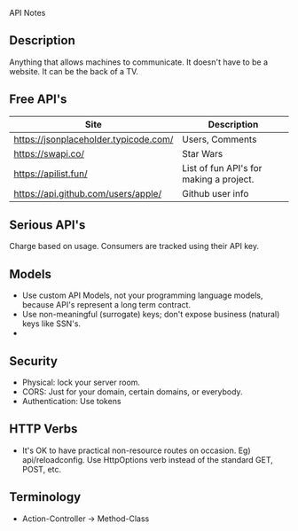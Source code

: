 API Notes

## Description
Anything that allows machines to communicate. It doesn't have to be a
website. It can be the back of a TV.


## Free API's
| Site | Description |
| - | - |
| <https://jsonplaceholder.typicode.com/> | Users, Comments |
| <https://swapi.co/> | Star Wars |
| <https://apilist.fun/> | List of fun API's for making a project. |
| <https://api.github.com/users/apple/> | Github user info |


## Serious API's
Charge based on usage. Consumers are tracked using their API key.


## Models
- Use custom API Models, not your programming language models, because API's represent a long term contract.
- Use non-meaningful (surrogate) keys; don't expose business (natural) keys like SSN's.
- 

## Security
- Physical: lock your server room.
- CORS: Just for your domain, certain domains, or everybody.
- Authentication: Use tokens


## HTTP Verbs
- It's OK to have practical non-resource routes on occasion. Eg) api/reloadconfig. Use HttpOptions verb instead of the standard GET, POST, etc.


## Terminology
- Action-Controller -> Method-Class
